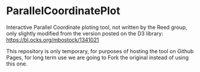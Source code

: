 # ParallelCoordinatePlot

Interactive Parallel Coordinate ploting tool, not written by the Reed group, only slightly modified from the version posted on the D3 library: https://bl.ocks.org/mbostock/1341021

This repository is only temporary, for purposes of hosting the tool on Github Pages, for long term use we are going to Fork the original instead of using this one.
